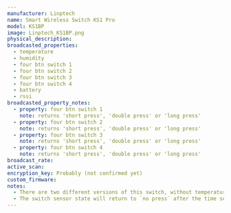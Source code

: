 ```yaml
---
manufacturer: Linptech
name: Smart Wireless Switch KS1 Pro
model: KS1BP
image: Linptech_KS1BP.png
physical_description:
broadcasted_properties:
  - temperature
  - humidity
  - four btn switch 1
  - four btn switch 2
  - four btn switch 3
  - four btn switch 4
  - battery
  - rssi
broadcasted_property_notes:
  - property: four btn switch 1
    note: returns 'short press', 'double press' or 'long press'
  - property: four btn switch 2
    note: returns 'short press', 'double press' or 'long press'
  - property: four btn switch 3
    note: returns 'short press', 'double press' or 'long press'
  - property: four btn switch 4
    note: returns 'short press', 'double press' or 'long press'
broadcast_rate:
active_scan:
encryption_key: Probably (not confirmed yet)
custom_firmware:
notes:
  - There are two different versions of this switch, without temperature/humidity (KS1) and with temperature/humidity (KS1BP).
  - The switch sensor state will return to `no press` after the time set with the [reset_timer](configuration_params#reset_timer) option. It is advised to change the reset time to 1 second (default = 35 seconds).
---
```

